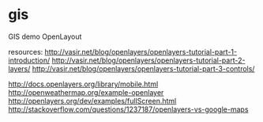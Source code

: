 gis
===

GIS demo OpenLayout

resources:
http://vasir.net/blog/openlayers/openlayers-tutorial-part-1-introduction/
http://vasir.net/blog/openlayers/openlayers-tutorial-part-2-layers/
http://vasir.net/blog/openlayers/openlayers-tutorial-part-3-controls/

http://docs.openlayers.org/library/mobile.html
http://openweathermap.org/example-openlayer
http://openlayers.org/dev/examples/fullScreen.html
http://stackoverflow.com/questions/1237187/openlayers-vs-google-maps

